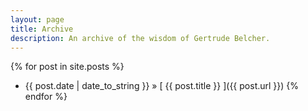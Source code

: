 ```yaml
---
layout: page
title: Archive
description: An archive of the wisdom of Gertrude Belcher.
---
```


{% for post in site.posts %}
  * {{ post.date | date_to_string }} &raquo; [ {{ post.title }} ]({{ post.url }})
{% endfor %}